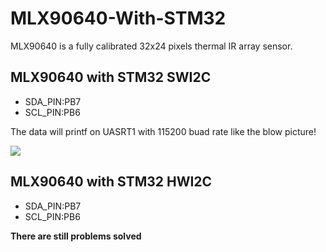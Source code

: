 # MLX90640-With-STM32
MLX90640 is a fully calibrated 32x24 pixels thermal IR array sensor.

## MLX90640 with STM32 SWI2C 
* SDA_PIN:PB7
* SCL_PIN:PB6

The data will printf on UASRT1 with 115200 buad rate like the blow picture!

![](https://github.com/imliubo/MLX90640-With-STM32/tree/master/image/MLX90640_STM32_HAL_SWI2C.png)

## MLX90640 with STM32 HWI2C 
* SDA_PIN:PB7
* SCL_PIN:PB6

**There are still problems solved**

